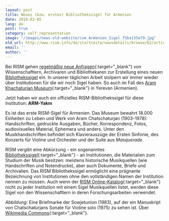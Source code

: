 ```yaml
---
layout: post
title: Neues (bzw. erstes) Bibliothekssigel für Armenien
date: 2018-02-05
lang: de
post: true
category: self_representation
image: "/images/news-old-website/csm_Armenien_Sigel_f5ba135e79.jpg"
old_url: http://www.rism.info/de/startseite/newsdetails/browse/62/article/64/new-and-first-library-siglum-for-armenia.html
email: ''
author: ''
---
```


Bei RISM gehen [regelmäßig neue Anfragen](/self_representation/2015/07/02/no-siglum-no-problem.html){:target="_blank"} von Wissenschaftlern, Archivaren und Bibliothekaren zur Erstellung eines neuen [Bibliothekssigel](/de/rism-bibliothekssigel.html) ein. In unserer täglichen Arbeit stolpern wir immer wieder über Institutionen für die wir noch Sigel haben. So auch im Fall des [Aram Khachaturian Museum](http://akhachaturianmuseum.am/?lg=en){:target="_blank"} in Yerevan (Armenien).

Jetzt haben wir auch ein offizielles RISM-Bibliothekssigel für diese Institution: **ARM-Yakm**

Es ist das erste RISM-Sigel für Armenien. Das Museum bewahrt 18.000 Einheiten zu Leben und Werk von Aram Chatschaturjan (1903–1978): Handschriften, gedruckte Ausgaben, Bücher, Korrespondenz, Fotos, audiovisuelles Material, Ephemera und anders. Unter den Musikhandschriften befindet sich Klavierauszüge der Ersten Sinfonie, des Konzerts für Violine und Orchester und der Suite aus _Masquerade_.

RISM vergibt eine Abkürzung - ein sogenanntes [Bibliothekssigel](http://www.rism.info/de/community/development/rism-sigla-catalogue/about-sigla.html){:target="_blank"} - an Institutionen, die Materialien zum Studium der Musik besitzen: meistens historische Musikquellen (wie Handschriften und Notendrucke), aber auch Dokumente, Briefe und Archivalien. Das RISM Bibliothekssigel ermöglicht eine prägnante Bezeichnung von Institutionen ohne den vollständigen Namen der Institution nennen zu müssen. Auch wenn der [RISM Online-Katalog](https://opac.rism.info/){:target="_blank"} nicht zu jeder Institution mit einem Sigel Musikquellen listet, werden diese Sigel von den Wissenschaftlern in deren Forschungsarbeiten verwendet.

_Abbildung_: Eine Briefmarke der Sowjetunion (1983), auf der ein Manuskript von Chatschaturjans Sonate für Violine solo (1975) zu sehen ist. Über [Wikimedia Commons](https://commons.wikimedia.org/wiki/File:1983_CPA_5394.jpg){:target="_blank"}.


